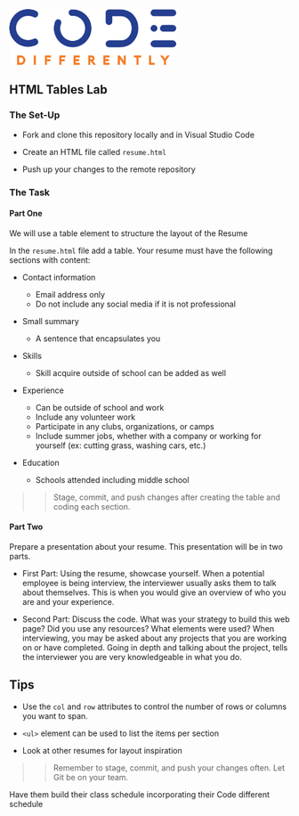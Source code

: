 <img  src="../../assets/code-diff-logo.png" alt="Code Differently Logo" style="height:100px; width:300px;">

## HTML Tables Lab



### The Set-Up

- Fork and clone  this repository locally and in Visual Studio Code

- Create an HTML file called `resume.html`

- Push up your changes to the remote repository


### The Task

#### Part One

We will use a table element to structure the layout of the Resume

In the `resume.html` file add a table. Your resume must have the following sections with content:

- Contact information

    - Email address only
    - Do not include any social media if it is not professional

- Small summary 
    
    - A sentence that encapsulates you

- Skills

    - Skill acquire outside of school can be added as well

- Experience

    - Can be outside of school and work
    - Include any volunteer work
    - Participate in any clubs, organizations, or camps
    - Include summer jobs, whether with a company or working for yourself (ex: cutting grass, washing cars, etc.)

- Education

    - Schools attended including middle school

>> Stage, commit, and push changes after creating the table and coding each section. 

#### Part Two

Prepare a presentation about your resume. This presentation will be in two parts. 

- First Part: Using the resume, showcase yourself. When a potential employee is being interview, the interviewer usually asks them to talk about themselves. This is when you would give an overview of who you are and your experience. 

- Second Part: Discuss the code. What was your strategy to build this web page? Did you use any resources? What elements were used?  When interviewing, you may be asked about any projects that you are working on or have completed. Going in depth and talking about the project, tells the interviewer you are very knowledgeable in what you do. 

## Tips

- Use the `col` and `row` attributes to control the number of rows or columns you want to span.

- `<ul>` element can be used to list the items per section

- Look at other resumes for layout inspiration


>> Remember to stage, commit, and push your changes often. Let Git be on your team.



Have them build their class schedule incorporating their Code different schedule